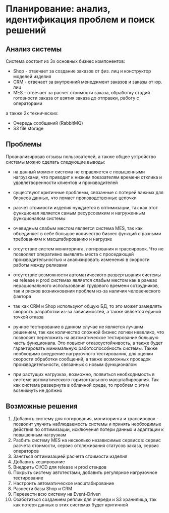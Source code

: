 # Планирование: анализ, идентификация проблем и поиск решений

## Анализ системы

Система состоит из 3х основных бизнес компонентов:

* Shop - отвечает за создание заказов от физ. лиц и конструктор моделей изделия
* CRM - отвечает за внутренний менеджмент заказов и заказы от юр. лиц
* MES - отвечает за расчет стоимости заказа, обработку стадий готовности заказа от взятия заказа до отправки, работу с операторами

а также 2х технических:

* Очередь сообщений (RabbitMQ)
* S3 file storage

## Проблемы

Проанализировав отзывы пользователей, а также общее устройство системы можно сделать следующие выводы:

* на данный момент система не справляется с повышенными нагрузками, что приводит к низким показателям времени отклика и удовлетворенности клиентов и производителей
* существуют критичные проблемы, связанные с потерей важных для бизнеса данных, что ломает производственные цепочки
* расчет стоимости изделия нуждается в оптимизации, так как этот функционал является самым ресурсоемким и нагруженным функционалом системы

* очевидным слабым местом является система MES, так как объединяет в себе большое количество бизнес функций с разными требованиям к масштабированию и нагрузке
* отсутствие систем мониторинга, логирования и трассировок. Что не позволяет оперативно выявлять места с проседающей производительностью и  анализировать изменения в скорости работы между релизами

* отсутствие возможности автоматического развертывания системы на release и prod системах является слабым местом как в рамках нерационального использования трудового времени сотрудников, так и рисков возникновения проблем из-за наличия человеческого фактора
* так как CRM и Shop используют общую БД, то это может замедлять скорость разработки из-за зависимостей, а также является единой точкой отказа
* ручное тестирование в данном случае не является лучшим решением, так как количество сложной бизнес логики невелико, что позволяет переложить на автоматическое тестирование большую часть функционала. Это повысит отказоустойчивость, а также будет гарантировать минимальную работоспособность системы. Также необходимо внедрение нагрузочного тестирования, для оценки скорости обработки сообщений, а также возможных просадок производительности, связанных с новым функционалом
* при растущих нагрузках, возможно, появиться необходимость в системе автоматического горизонтального масштабирования. Так как система развернута в облачной среде, то проблем с этим возникнуть не должно

## Возможные решения

1) Добавить систему для логирования, мониторинга и трассировок - позволит улучить наблюдаемость системы и принять необходимые действия по оптимизации, исключения потери данных и адаптации к повышенным нагрузкам
2) Разбить систему MES на несколько независимых сервисов: сервис расчета стоимости, сервис отслеживания статусов заказа, сервис операторов
3) Заняться оптимизацией расчета стоимости изделия
4) Добавить кеширование
5) Внедрить CI/CD для release и prod стендов
6) Покрыть систему автотестами, добавить регулярное нагрузочное тестирование
7) Настроить автоматическое масштабирование
8) Разнести базы Shop и CRM
9) Перевести всю систему на Event-Driven
10) Озаботиться созданием реплик для очереди и S3 хранилища, так как потеря данных в этих системах будет критичной